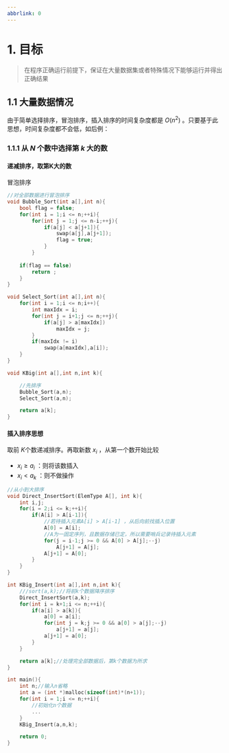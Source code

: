 ```yaml
---
abbrlink: 0
---
```

# 1. 目标

> 在程序正确运行前提下，保证在大量数据集或者特殊情况下能够运行并得出正确结果

## 1.1 大量数据情况

由于简单选择排序，冒泡排序，插入排序的时间复杂度都是 $O(n^2)$ 。只要基于此思想，时间复杂度都不会低，如后例：

### 1.1.1 从 $N$ 个数中选择第 $k$ 大的数

#### 递减排序，取第K大的数

冒泡排序

```c
//对全部数据进行冒泡排序
void Bubble_Sort(int a[],int n){
	bool flag = false;
	for(int i = 1;i <= n;++i){
		for(int j = 1;j <= n-i;++j){
			if(a[j] < a[j+1]){
				swap(a[j],a[j+1]);
				flag = true;
			}
		}
	
	if(flag == false)
		return ;
	}
}

void Select_Sort(int a[],int n){
	for(int i = 1;i <= n;i++){
		int maxIdx = i;
		for(int j = i+1;j <= n;++j){
			if(a[j] > a[maxIdx])
				maxIdx = j;
		}
		if(maxIdx != i)
			swap(a[maxIdx],a[i]);
	}	
}

void KBig(int a[],int n,int k){

	//先排序
	Bubble_Sort(a,n);
	Select_Sort(a,n);

	return a[k];
}
```


#### 插入排序思想

取前 $K$个数递减排序。再取新数 $x_i$ ，从第一个数开始比较

- $x_i \ge a_i$ ：则将该数插入
- $x_i < a_k$ ：则不做操作

```c
//从小到大排序
void Direct_InsertSort(ElemType A[], int k){
	int i,j;
    for(i = 2;i <= k;++i){
        if(A[i] > A[i-1]){
            //若待插入元素A[i] > A[i-1] ，从后向前找插入位置
            A[0] = A[i];
            //A为一固定序列，且数据存储已定，所以需要哨兵记录待插入元素      
            for(j = i-1;j >= 0 && A[0] > A[j];--j)
                A[j+1] = A[j];
           	A[j+1] = A[0];
        }
    }
}

int KBig_Insert(int a[],int n,int k){
	///sort(a,k);//将前k个数据降序排序
	Direct_InsertSort(a,k);
	for(int i = k+1;i <= n;++i){
		if(a[i] > a[k]){
			a[0] = a[i];
			for(int j = k;j >= 0 && a[0] > a[j];--j)
				a[j+1] = a[j];
			a[j+1] = a[0];
		}
	}

	return a[k];//处理完全部数据后，第k个数据为所求
}

int main(){
	int n;//输入n省略
	int a = (int *)malloc(sizeof(int)*(n+1));
	for(int i = 1;i <= n;++i){
		//初始化n个数据
		...
	}
	KBig_Insert(a,n,k);

	return 0;
}
```


